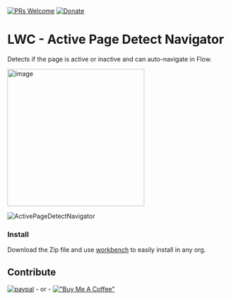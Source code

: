 [![PRs Welcome](https://img.shields.io/badge/PRs-welcome-brightgreen.svg?style=flat-square)](http://makeapullrequest.com)
[![Donate](https://img.shields.io/badge/Donate-PayPal-green.svg)](https://www.paypal.com/donate/?hosted_button_id=4SUBTZ2KBZKML)

# LWC - Active Page Detect Navigator
Detects if the page is active or inactive and can auto-navigate in Flow.

<img width="310" alt="image" src="https://github.com/user-attachments/assets/94a1c7a5-105b-4859-a87b-cd92aa00a6b5" />

![ActivePageDetectNavigator](https://github.com/user-attachments/assets/6994e500-5ce4-448b-a272-90fcd756ab06)


### Install
Download the Zip file and use [workbench](https://workbench.developerforce.com/login.php) to easily install in any org. 

## Contribute 

[![paypal](https://www.paypalobjects.com/en_US/i/btn/btn_donateCC_LG.gif)](https://www.paypal.com/donate/?hosted_button_id=4SUBTZ2KBZKML) - or - [!["Buy Me A Coffee"](https://www.buymeacoffee.com/assets/img/custom_images/orange_img.png)](https://www.buymeacoffee.com/rebbepod)
